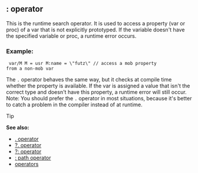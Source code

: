 ## : operator


This is the runtime search operator. It is used to access a
property (var or proc) of a var that is not explicitly prototyped. If
the variable doesn\'t have the specified variable or proc, a runtime
error occurs.
### Example:

``` dm
 var/M M = usr M:name = \"futz\" // access a mob property
from a non-mob var 
```
 

The `.` operator behaves the same
way, but it checks at compile time whether the property is available. If
the var is assigned a value that isn\'t the correct type and doesn\'t
have this property, a runtime error will still occur.
Note: You should prefer the `.` operator in most situations, because
it\'s better to catch a problem in the compiler instead of at runtime.

> [!TIP] 
> **See also:**
> +   [. operator](/ref/operator/%2e.md) 
> +   [?. operator](/ref/operator/%3f%2e.md) 
> +   [?: operator](/ref/operator/%3f:.md) 
> +   [: path operator](/ref/operator/path/:.md) 
> +   [operators](/ref/operator.md) 